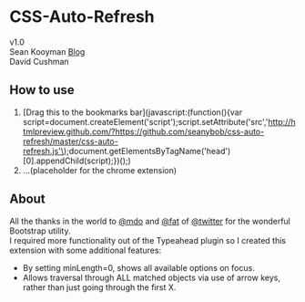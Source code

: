 CSS-Auto-Refresh
========================

v1.0<br />
Sean Kooyman [Blog](http://teachthe.net)<br />
David Cushman

How to use
-----------------
1) [Drag this to the bookmarks bar](javascript:(function(\){var script=document.createElement('script'\);script.setAttribute('src','http://htmlpreview.github.com/?https://github.com/seanybob/css-auto-refresh/master/css-auto-refresh.js'\);document.getElementsByTagName('head'\)[0].appendChild(script\);})(\);)
2) ...(placeholder for the chrome extension)

About
-----------------
All the thanks in the world to [@mdo](https://twitter.com/#!/mdo) and [@fat](https://twitter.com/#!/fat) of [@twitter](https://twitter.com/) for the wonderful Bootstrap utility.<br />
I required more functionality out of the Typeahead plugin so I created this extension with some additional features:

- By setting minLength=0, shows all available options on focus.
- Allows traversal through ALL matched objects via use of arrow keys, rather than just going through the first X.
